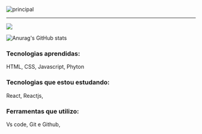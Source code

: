 ![principal](https://c.pxhere.com/images/58/18/e38a9386f351a8f12b43f3af8c04-1604488.jpg!d)
***
<picture>
<source 
  srcset="https://github-readme-stats.vercel.app/api?username=OliverSantos&show_icons=true&theme=dark"
  media="(prefers-color-scheme: dark)"
/>
<source
  srcset="https://github-readme-stats.vercel.app/api?username=anuraghazra&show_icons=true"
  media="(prefers-color-scheme: light), (prefers-color-scheme: no-preference)"
/>
<img src="https://github-readme-stats.vercel.app/api?username=anuraghazra&show_icons=true" />
</picture>

![Anurag's GitHub stats](https://github-readme-stats.vercel.app/api?username=OliverSantosshow_icons=true&theme=radical)

 ### Tecnologias aprendidas: 
 HTML, CSS, Javascript, Phyton
 
 ### Tecnologias que estou estudando:
 React, Reactjs,
 
 ### Ferramentas que utilizo:
 Vs code, Git e Github, 
